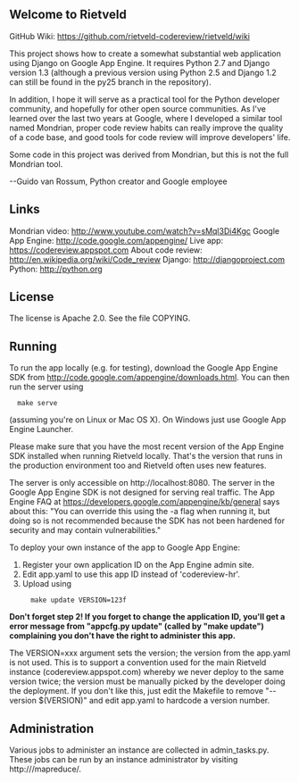 Welcome to Rietveld
-------------------

GitHub Wiki: https://github.com/rietveld-codereview/rietveld/wiki

This project shows how to create a somewhat substantial web
application using Django on Google App Engine.  It requires Python 2.7
and Django version 1.3 (although a previous version using Python 2.5
and Django 1.2 can still be found in the py25 branch in the repository).

In addition, I hope it will serve as a practical tool for the Python
developer community, and hopefully for other open source communities.
As I've learned over the last two years at Google, where I developed a
similar tool named Mondrian, proper code review habits can really
improve the quality of a code base, and good tools for code review
will improve developers' life.

Some code in this project was derived from Mondrian, but this is not
the full Mondrian tool.

--Guido van Rossum, Python creator and Google employee

Links
-----

Mondrian video: http://www.youtube.com/watch?v=sMql3Di4Kgc
Google App Engine: http://code.google.com/appengine/
Live app: https://codereview.appspot.com
About code review: http://en.wikipedia.org/wiki/Code_review
Django: http://djangoproject.com
Python: http://python.org

License
-------

The license is Apache 2.0.  See the file COPYING.

Running
-------

To run the app locally (e.g. for testing), download the Google App
Engine SDK from http://code.google.com/appengine/downloads.html.  You
can then run the server using
```
  make serve
```
(assuming you're on Linux or Mac OS X).  On Windows just use Google
App Engine Launcher.

Please make sure that you have the most recent version of the App Engine SDK
installed when running Rietveld locally. That's the version that runs in the
production environment too and Rietveld often uses new features.

The server is only accessible on http://localhost:8080.  The server in
the Google App Engine SDK is not designed for serving real traffic.
The App Engine FAQ at https://developers.google.com/appengine/kb/general
says about this: "You can override this using the -a <hostname> flag
when running it, but doing so is not recommended because the SDK has
not been hardened for security and may contain vulnerabilities."

To deploy your own instance of the app to Google App Engine:

  1. Register your own application ID on the App Engine admin site.
  2. Edit app.yaml to use this app ID instead of 'codereview-hr'.
  3. Upload using
     ```
       make update VERSION=123f
     ```

**Don't forget step 2!  If you forget to change the application ID,
you'll get a error message from "appcfg.py update" (called by "make
update") complaining you don't have the right to administer this app.**

The VERSION=xxx argument sets the version; the version from the
app.yaml is not used.  This is to support a convention used for the
main Rietveld instance (codereview.appspot.com) whereby we never
deploy to the same version twice; the version must be manually picked
by the developer doing the deployment.  If you don't like this, just
edit the Makefile to remove "--version $(VERSION)" and edit app.yaml
to hardcode a version number.

Administration
--------------

Various jobs to administer an instance are collected in admin_tasks.py. These
jobs can be run by an instance administrator by visiting http://<your-
instance>/mapreduce/.